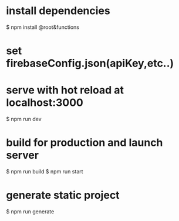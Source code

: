 # install dependencies
$ npm install @root&functions

# set firebaseConfig.json(apiKey,etc..)

# serve with hot reload at localhost:3000
$ npm run dev

# build for production and launch server
$ npm run build
$ npm run start

# generate static project
$ npm run generate
